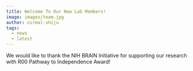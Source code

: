 ```yaml
---
title: Welcome To Our New Lab Members!
image: images/team.jpg
author: nirmal-shiju
tags:
  - news
  - latest
---
```

We would like to thank the NIH BRAIN Initiative for supporting our research with R00 Pathway to Independence Award!